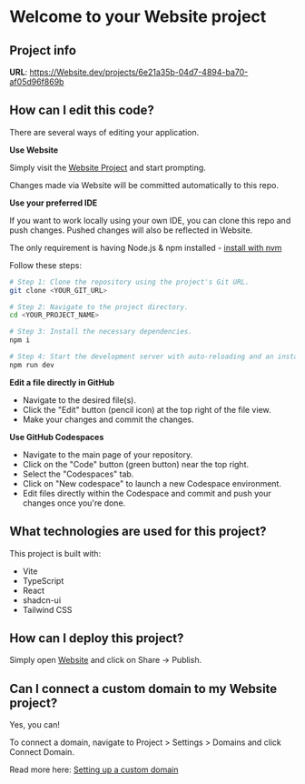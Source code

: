 # Welcome to your Website project

## Project info

**URL**: https://Website.dev/projects/6e21a35b-04d7-4894-ba70-af05d96f869b

## How can I edit this code?

There are several ways of editing your application.

**Use Website**

Simply visit the [Website Project](https://Website.dev/projects/6e21a35b-04d7-4894-ba70-af05d96f869b) and start prompting.

Changes made via Website will be committed automatically to this repo.

**Use your preferred IDE**

If you want to work locally using your own IDE, you can clone this repo and push changes. Pushed changes will also be reflected in Website.

The only requirement is having Node.js & npm installed - [install with nvm](https://github.com/nvm-sh/nvm#installing-and-updating)

Follow these steps:

```sh
# Step 1: Clone the repository using the project's Git URL.
git clone <YOUR_GIT_URL>

# Step 2: Navigate to the project directory.
cd <YOUR_PROJECT_NAME>

# Step 3: Install the necessary dependencies.
npm i

# Step 4: Start the development server with auto-reloading and an instant preview.
npm run dev
```

**Edit a file directly in GitHub**

- Navigate to the desired file(s).
- Click the "Edit" button (pencil icon) at the top right of the file view.
- Make your changes and commit the changes.

**Use GitHub Codespaces**

- Navigate to the main page of your repository.
- Click on the "Code" button (green button) near the top right.
- Select the "Codespaces" tab.
- Click on "New codespace" to launch a new Codespace environment.
- Edit files directly within the Codespace and commit and push your changes once you're done.

## What technologies are used for this project?

This project is built with:

- Vite
- TypeScript
- React
- shadcn-ui
- Tailwind CSS

## How can I deploy this project?

Simply open [Website](https://Website.dev/projects/6e21a35b-04d7-4894-ba70-af05d96f869b) and click on Share -> Publish.

## Can I connect a custom domain to my Website project?

Yes, you can!

To connect a domain, navigate to Project > Settings > Domains and click Connect Domain.

Read more here: [Setting up a custom domain](https://docs.Website.dev/tips-tricks/custom-domain#step-by-step-guide)
